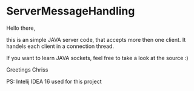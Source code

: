 # ServerMessageHandling

Hello there,

this is an simple JAVA server code, that accepts more then one client.
It handels each client in a connection thread.

If you want to learn JAVA sockets, feel free to take a look at the source :)

Greetings Chriss 

PS: Intelij IDEA 16 used for this project

